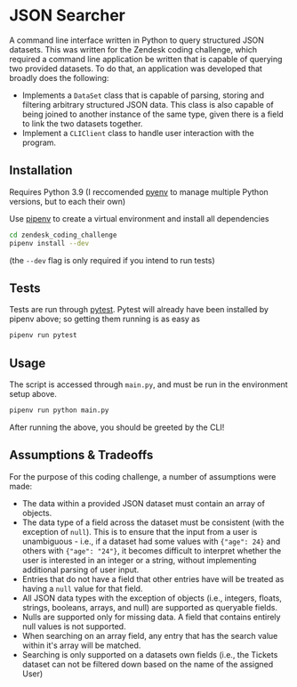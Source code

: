 # JSON Searcher

A command line interface written in Python to query structured JSON datasets. This was written for the Zendesk coding challenge, which required a command line application be written that is capable of querying two provided datasets. To do that, an application was developed that broadly does the following:

- Implements a `DataSet` class that is capable of parsing, storing and filtering arbitrary structured JSON data. This class is also capable of being joined to another instance of the same type, given there is a field to link the two datasets together.
- Implement a `CLIClient` class to handle user interaction with the program.

## Installation

Requires Python 3.9 (I reccomended [pyenv](https://github.com/pyenv/pyenv) to manage multiple Python versions, but to each their own)

Use [pipenv](https://pipenv.pypa.io/en/latest/) to create a virtual environment and install all dependencies

```bash
cd zendesk_coding_challenge
pipenv install --dev
```

(the `--dev` flag is only required if you intend to run tests)

## Tests

Tests are run through [pytest](https://docs.pytest.org/en/latest/). Pytest will already have been installed by pipenv above; so getting them running is as easy as

```bash
pipenv run pytest
```

## Usage

The script is accessed through `main.py`, and must be run in the environment setup above.

```bash
pipenv run python main.py
```
After running the above, you should be greeted by the CLI!

## Assumptions & Tradeoffs
For the purpose of this coding challenge, a number of assumptions were made:
- The data within a provided JSON dataset must contain an array of objects.
- The data type of a field across the dataset must be consistent (with the exception of `null`). This is to ensure that the input from a user is unambiguous - i.e., if a dataset had some values with `{"age": 24}` and others with `{"age": "24"}`, it becomes difficult to interpret whether the user is interested in an integer or a string, without implementing additional parsing of user input.
- Entries that do not have a field that other entries have will be treated as having a `null` value for that field.
- All JSON data types with the exception of objects (i.e., integers, floats, strings, booleans, arrays, and null) are supported as queryable fields.
- Nulls are supported only for missing data. A field that contains entirely null values is not supported.
- When searching on an array field, any entry that has the search value within it's array will be matched. 
- Searching is only supported on a datasets own fields (i.e., the Tickets dataset can not be filtered down based on the name of the assigned User)